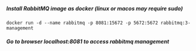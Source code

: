 ##### Install RabbitMQ image as docker (linux or macos may require sudo)
```
docker run -d --name rabbitmq -p 8081:15672 -p 5672:5672 rabbitmq:3-management
```
##### Go to browser localhost:8081 to access rabbitmq management
